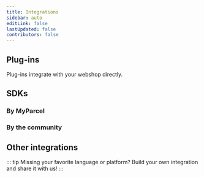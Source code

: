 ```yaml
---
title: Integrations
sidebar: auto
editLink: false
lastUpdated: false
contributors: false
---
```


## Plug-ins

Plug-ins integrate with your webshop directly.

<Stack class="lg:grid-cols-4 md:grid-cols-3 grid-cols-2">
    <Integration name="woocommerce" />
    <Integration name="prestashop" />
    <Integration name="magento-1" />
    <Integration name="magento-2" />
    <Integration name="shopify" />
    <Integration name="shopware" />
    <Integration name="lightspeed" />
    <Integration name="cs-cart" />
    <Integration name="opencart-2-2-x – 2-3-x" />
    <Integration name="opencart-3" />
    <Integration name="shoppagina" />
    <Integration name="virtuemart-2" />
    <Integration name="virtuemart-3" />
    <Integration name="ccv" />
    <Integration name="mijnwebwinkel" />
    <Integration name="os-commerce" />
    <Integration name="bigcommerce" />
    <Integration name="gratis-webshop-beginnen" />
    <Integration name="logi-vert" />
    <Integration name="my-shop" />
    <Integration name="sherpaan" />
    <Integration name="shoptrader" />
</Stack>

## SDKs

### By MyParcel

<Stack class="lg:grid-cols-4 md:grid-cols-3 grid-cols-2">
    <Integration name="php-sdk" />
    <Integration name="js-sdk" />
</Stack>

### By the community

<Stack class="lg:grid-cols-4 md:grid-cols-3 grid-cols-2">
    <Integration name="c-sharp-sdk" />
    <Integration name="ruby-sdk" />
</Stack>

## Other integrations

<Stack class="lg:grid-cols-4 md:grid-cols-3 grid-cols-2">
    <Integration name="amazon" />
    <Integration name="wix" />
    <Integration name="bol-com" />
    <Integration name="google-chrome-extension" />
    <Integration name="exact-online" />
    <Integration name="picqer" />
    <Integration name="channel-dock" />
    <Integration name="goedgepickt" />
    <Integration name="fulfilment-software" />
    <Integration name="iPacky" />
</Stack>

::: tip Missing your favorite language or platform?
Build your own integration and share it with us!
:::
